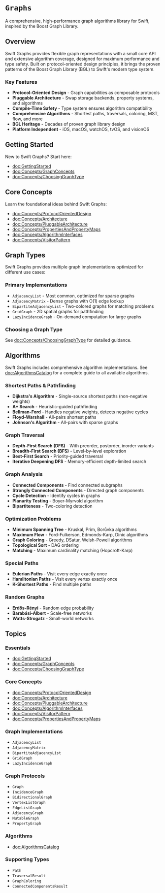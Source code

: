 # ``Graphs``

A comprehensive, high-performance graph algorithms library for Swift, inspired by the Boost Graph Library.

## Overview

Swift Graphs provides flexible graph representations with a small core API and extensive algorithm coverage, designed for maximum performance and type safety. Built on protocol-oriented design principles, it brings the proven patterns of the Boost Graph Library (BGL) to Swift's modern type system.

### Key Features

- **Protocol-Oriented Design** - Graph capabilities as composable protocols
- **Pluggable Architecture** - Swap storage backends, property systems, and algorithms
- **Compile-Time Safety** - Type system ensures algorithm compatibility
- **Comprehensive Algorithms** - Shortest paths, traversals, coloring, MST, flow, and more
- **BGL Heritage** - Decades of proven graph library design
- **Platform Independent** - iOS, macOS, watchOS, tvOS, and visionOS

## Getting Started

New to Swift Graphs? Start here:

- <doc:GettingStarted>
- <doc:Concepts/GraphConcepts>
- <doc:Concepts/ChoosingGraphType>

## Core Concepts

Learn the foundational ideas behind Swift Graphs:

- <doc:Concepts/ProtocolOrientedDesign>
- <doc:Concepts/Architecture>
- <doc:Concepts/PluggableArchitecture>
- <doc:Concepts/PropertiesAndPropertyMaps>
- <doc:Concepts/AlgorithmInterfaces>
- <doc:Concepts/VisitorPattern>

## Graph Types

Swift Graphs provides multiple graph implementations optimized for different use cases:

### Primary Implementations

- ``AdjacencyList`` - Most common, optimized for sparse graphs
- ``AdjacencyMatrix`` - Dense graphs with O(1) edge lookup
- ``BipartiteAdjacencyList`` - Two-colored graphs for matching problems
- ``GridGraph`` - 2D spatial graphs for pathfinding
- ``LazyIncidenceGraph`` - On-demand computation for large graphs

### Choosing a Graph Type

See <doc:Concepts/ChoosingGraphType> for detailed guidance.

## Algorithms

Swift Graphs includes comprehensive algorithm implementations. See <doc:AlgorithmsCatalog> for a complete guide to all available algorithms.

### Shortest Paths & Pathfinding

- **Dijkstra's Algorithm** - Single-source shortest paths (non-negative weights)
- **A\* Search** - Heuristic-guided pathfinding
- **Bellman-Ford** - Handles negative weights, detects negative cycles
- **Floyd-Warshall** - All-pairs shortest paths
- **Johnson's Algorithm** - All-pairs with sparse graphs

### Graph Traversal

- **Depth-First Search (DFS)** - With preorder, postorder, inorder variants
- **Breadth-First Search (BFS)** - Level-by-level exploration
- **Best-First Search** - Priority-guided traversal
- **Iterative Deepening DFS** - Memory-efficient depth-limited search

### Graph Analysis

- **Connected Components** - Find connected subgraphs
- **Strongly Connected Components** - Directed graph components
- **Cycle Detection** - Identify cycles in graphs
- **Planarity Testing** - Boyer-Myrvold algorithm
- **Bipartiteness** - Two-coloring detection

### Optimization Problems

- **Minimum Spanning Tree** - Kruskal, Prim, Borůvka algorithms
- **Maximum Flow** - Ford-Fulkerson, Edmonds-Karp, Dinic algorithms
- **Graph Coloring** - Greedy, DSatur, Welsh-Powell algorithms
- **Topological Sort** - DAG ordering
- **Matching** - Maximum cardinality matching (Hopcroft-Karp)

### Special Paths

- **Eulerian Paths** - Visit every edge exactly once
- **Hamiltonian Paths** - Visit every vertex exactly once
- **K-Shortest Paths** - Find multiple paths

### Random Graphs

- **Erdős-Rényi** - Random edge probability
- **Barabási-Albert** - Scale-free networks
- **Watts-Strogatz** - Small-world networks

## Topics

### Essentials

- <doc:GettingStarted>
- <doc:Concepts/GraphConcepts>
- <doc:Concepts/ChoosingGraphType>

### Core Concepts

- <doc:Concepts/ProtocolOrientedDesign>
- <doc:Concepts/Architecture>
- <doc:Concepts/PluggableArchitecture>
- <doc:Concepts/AlgorithmInterfaces>
- <doc:Concepts/VisitorPattern>
- <doc:Concepts/PropertiesAndPropertyMaps>

### Graph Implementations

- ``AdjacencyList``
- ``AdjacencyMatrix``
- ``BipartiteAdjacencyList``
- ``GridGraph``
- ``LazyIncidenceGraph``

### Graph Protocols

- ``Graph``
- ``IncidenceGraph``
- ``BidirectionalGraph``
- ``VertexListGraph``
- ``EdgeListGraph``
- ``AdjacencyGraph``
- ``MutableGraph``
- ``PropertyGraph``

### Algorithms

- <doc:AlgorithmsCatalog>

### Supporting Types

- ``Path``
- ``TraversalResult``
- ``GraphColoring``
- ``ConnectedComponentsResult``
